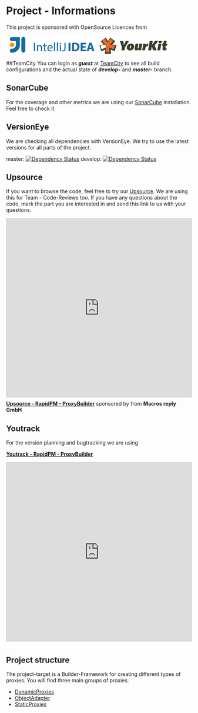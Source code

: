 # Project - Informations

This project is sponsored with OpenSource Licences from 

![Jetbrains](../_data/logo_intellij_idea.png)
![YourKit](../_data/yklogo.png)


##TeamCity
You can login as ***guest*** at [TeamCity](http://78.47.22.54/project.html?projectId=RapidPM) to see all build configurations and the actual
state of ***develop-*** and ***master-*** branch.

## SonarCube
For the coverage and other metrics we are using our [SonarCube](http://78.47.240.2:8080) installation. Feel free to check it.

## VersionEye
We are checking all dependencies with VersionEye. We try to use the latest versions 
for all parts of the project.

master:
[![Dependency Status](https://www.versioneye.com/user/projects/56d6b7a4d71695003886bc89/badge.svg?style=flat)](https://www.versioneye.com/user/projects/56d6b7a4d71695003886bc89)
develop:
[![Dependency Status](https://www.versioneye.com/user/projects/56d6b7a0d716950040a0e9b8/badge.svg?style=flat)](https://www.versioneye.com/user/projects/56d6b7a0d716950040a0e9b8)

## Upsource
If you want to browse the code, feel free to try our [Upsource](http://78.47.219.191/rapidpm-proxybuilder/view). 
We are using this for Team - Code-Reviews too. If you have any questions about the code, mark the part you are interested in and send this link to us with your questions.

<iframe src="http://78.47.219.191/rapidpm-proxybuilder/view" width="595" height="485" frameborder="0" marginwidth="0" marginheight="0" scrolling="yes" style="border:1px solid #CCC; border-width:1px; margin-bottom:5px; max-width: 100%;" allowfullscreen> </iframe> <div style="margin-bottom:5px"> <strong> <a href="http://78.47.219.191/rapidpm-proxybuilder/view" title="Upsource - RapidPM - ProxyBuilder" target="_blank">Upsource - RapidPM - ProxyBuilder</a> </strong> sponsored by from <strong>Macros reply GmbH</strong> </div>





## Youtrack
For the version planning and bugtracking we are using <div style="margin-bottom:5px"> <strong> <a href="http://rapidpm.myjetbrains.com/youtrack/search/All%20active-13?q=project%3A+ProxyBuilder" title="Youtrack - RapidPM - ProxyBuilder" target="_blank">Youtrack - RapidPM - ProxyBuilder</a> </strong> </div>

<iframe src="http://rapidpm.myjetbrains.com/youtrack/search/All%20active-13?q=project%3A+ProxyBuilder" width="595" height="485" frameborder="0" marginwidth="0" marginheight="0" scrolling="yes" style="border:1px solid #CCC; border-width:1px; margin-bottom:5px; max-width: 100%;" allowfullscreen> </iframe> 

## Project structure

The project-target is a Builder-Framework for creating different types of proxies. 
You will find three main groups of proxies.

* [DynamicProxies](http://www.proxybuilder.org/dynamicproxy/)
* [ObjectAdapter](http://www.proxybuilder.org/objectadapter/)
* [StaticProxies](http://www.proxybuilder.org/staticproxy/)
